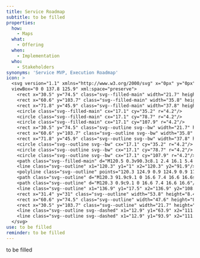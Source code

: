 ```yaml
---
title: Service Roadmap
subtitle: to be filled
properties:
  how:
    - Maps
  what:
    - Offering
  when:
    - Implementation
  who:
    - Stakeholders
synonyms: 'Service MVP, Execution Roadmap'
icon: >
  <svg version="1.1" xmlns="http://www.w3.org/2000/svg" x="0px" y="0px"
  viewBox="0 0 137.8 125.9" xml:space="preserve">
    <rect x="30.5" y="74.5" class="svg--filled-main" width="21.7" height="8.4"/>
    <rect x="60.6" y="103.7" class="svg--filled-main" width="35.8" height="8.4"/>
    <rect x="71.8" y="45.9" class="svg--filled-main" width="37.8" height="8.4"/>
    <circle class="svg--filled-main" cx="17.1" cy="35.2" r="4.2"/>
    <circle class="svg--filled-main" cx="17.1" cy="78.7" r="4.2"/>
    <circle class="svg--filled-main" cx="17.1" cy="107.9" r="4.2"/>
    <rect x="30.5" y="74.5" class="svg--outline svg--bw" width="21.7" height="8.4"/>
    <rect x="60.6" y="103.7" class="svg--outline svg--bw" width="35.8" height="8.4"/>
    <rect x="71.8" y="45.9" class="svg--outline svg--bw" width="37.8" height="8.4"/>
    <circle class="svg--outline svg--bw" cx="17.1" cy="35.2" r="4.2"/>
    <circle class="svg--outline svg--bw" cx="17.1" cy="78.7" r="4.2"/>
    <circle class="svg--outline svg--bw" cx="17.1" cy="107.9" r="4.2"/>
    <path class="svg--filled-main" d="M120.5 0.3v90.3c8.1 2.4 16.1 5.4 16.1 14.3V16.4C136.6 7.5 129.4 0.3 120.5 0.3"/>
    <line class="svg--outline" x1="120.3" y1="1" x2="120.3" y2="91.9"/>
    <polyline class="svg--outline" points="120.3 124.9 0.9 124.9 0.9 17.5 119.8 17.5 "/>
    <path class="svg--outline" d="M120.3 91.9c9.1 0 16.6 7.4 16.6 16.6s-7.4 16.6-16.6 16.6"/>
    <path class="svg--outline" d="M120.3 0.9c9.1 0 16.6 7.4 16.6 16.6"/>
    <line class="svg--outline" x1="136.9" y1="17.5" x2="136.9" y2="108.4"/>
    <rect x="31.4" y="31" class="svg--outline" width="53.8" height="8.4"/>
    <rect x="60.6" y="74.5" class="svg--outline" width="47.6" height="8.4"/>
    <rect x="30.5" y="103.7" class="svg--outline" width="21.7" height="8.4"/>
    <line class="svg--outline svg--dashed" x1="12.9" y1="63.9" x2="111.4" y2="63.9"/>
    <line class="svg--outline svg--dashed" x1="12.9" y1="93.9" x2="111.4" y2="93.9"/>
  </svg>
use: to be filled
reminder: to be filled
---
```

to be filled
